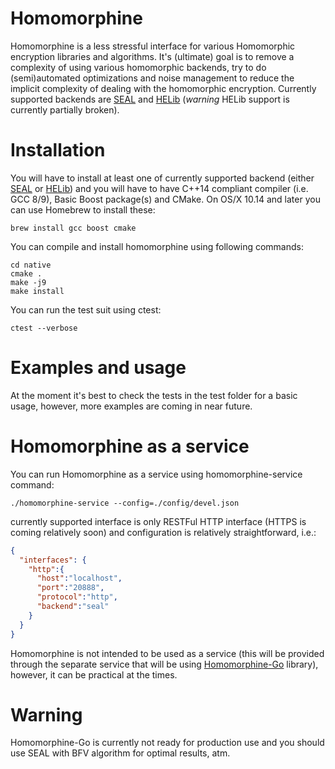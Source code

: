 # Homomorphine

Homomorphine is a less stressful interface for various Homomorphic encryption libraries and algorithms. It's (ultimate) goal is to remove a complexity of using various homomorphic backends, try to do (semi)automated optimizations and noise management to reduce the implicit complexity of dealing with the homomorphic encryption. Currently supported backends are [SEAL](https://github.com/microsoft/SEAL) and [HELib](https://github.com/homenc/HElib) (*warning* HELib support is currently partially broken).

# Installation

You will have to install at least one of currently supported backend (either [SEAL](https://github.com/microsoft/SEAL) or [HELib](https://github.com/homenc/HElib)) and you will have to have C++14 compliant compiler (i.e. GCC 8/9), Basic Boost package(s) and CMake. On OS/X 10.14 and later you can use Homebrew to install these:

```shell
brew install gcc boost cmake
```

You can compile and install homomorphine using following commands:

```shell
cd native
cmake .
make -j9
make install
```

You can run the test suit using ctest:

```
ctest --verbose
```

# Examples and usage

At the moment it's best to check the tests in the test folder for a basic usage, however, more examples are coming in near future.

# Homomorphine as a service

You can run Homomorphine as a service using homomorphine-service command:

```shell
./homomorphine-service --config=./config/devel.json
```

currently supported interface is only RESTFul HTTP interface (HTTPS is coming relatively soon) and configuration is relatively straightforward, i.e.:

```json
{
  "interfaces": {
    "http":{
      "host":"localhost",
      "port":"20888",
      "protocol":"http",
      "backend":"seal"
    }
  }
}
```

Homomorphine is not intended to be used as a service (this will be provided through the separate service that will be using [Homomorphine-Go](https://github.com/caboom/homomorphine-go) library), however, it can be practical at the times.

# Warning 

Homomorphine-Go is currently not ready for production use and you should use SEAL with BFV algorithm for optimal results, atm.
